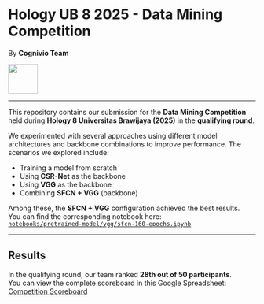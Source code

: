 # Hology UB 8 2025 - Data Mining Competition

By **Cognivio Team**

<img width="60" height="60" src="https://github.com/user-attachments/assets/f1a75b2f-d46a-492b-88ec-820a78530ad9">

---

This repository contains our submission for the **Data Mining Competition** held during **Hology 8 Universitas Brawijaya (2025)** in the **qualifying round**.  

We experimented with several approaches using different model architectures and backbone combinations to improve performance. The scenarios we explored include:

- Training a model from scratch  
- Using **CSR-Net** as the backbone  
- Using **VGG** as the backbone  
- Combining **SFCN + VGG** (backbone)  

Among these, the **SFCN + VGG** configuration achieved the best results.  
You can find the corresponding notebook here:  
[`notebooks/pretrained-model/vgg/sfcn-160-epochs.ipynb`](notebooks/pretrained-model/vgg/sfcn-160-epochs.ipynb)  

---

## Results

In the qualifying round, our team ranked **28th out of 50 participants**.  
You can view the complete scoreboard in this Google Spreadsheet:  
[Competition Scoreboard](https://docs.google.com/spreadsheets/d/1vet5_7Yzc769jS9ZgiiiAMYn-x6CkTWU/edit?usp=sharing&ouid=102985568488258805560&rtpof=true&sd=true)  
